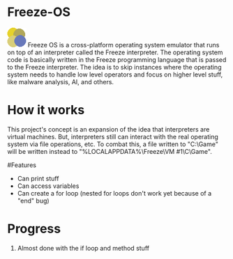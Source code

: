 # Freeze-OS
![Freeze OS Logo](https://github.com/suncloudsmoon/Freeze-OS/blob/master/Freeze.png) Freeze OS is a cross-platform operating system emulator that runs on top of an interpreter called the Freeze interpreter. The operating system code is basically written in the Freeze programming language that is passed to the Freeze interpreter. The idea is to skip instances where the operating system needs to handle low level operators and focus on higher level stuff, like malware analysis, AI, and others.

# How it works
This project's concept is an expansion of the idea that interpreters are virtual machines. But, interpreters still can
interact with the real operating system via file operations, etc. To combat this, a file written to "C:\Game" will be written instead to "%LOCALAPPDATA%\Freeze\VM #1\C\Game".

#Features
- Can print stuff
- Can access variables
- Can create a for loop (nested for loops don't work yet because of a "end" bug)

# Progress
1) Almost done with the if loop and method stuff

